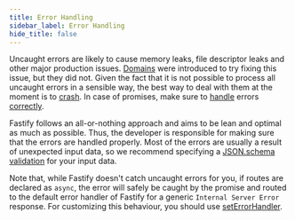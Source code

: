 ```yaml
---
title: Error Handling
sidebar_label: Error Handling
hide_title: false
---
```


Uncaught errors are likely to cause memory leaks, file descriptor leaks and other major production issues. [Domains](https://nodejs.org/en/docs/guides/domain-postmortem/) were introduced to try fixing this issue, but they did not. Given the fact that it is not possible to process all uncaught errors in a sensible way, the best way to deal with them at the moment is to [crash](https://nodejs.org/api/process.html#process_warning_using_uncaughtexception_correctly). In case of promises, make sure to [handle](https://nodejs.org/dist/latest-v8.x/docs/api/deprecations.html#deprecations_dep0018_unhandled_promise_rejections) errors [correctly](https://github.com/mcollina/make-promises-safe).

Fastify follows an all-or-nothing approach and aims to be lean and optimal as much as possible. Thus, the developer is responsible for making sure that the errors are handled properly. Most of the errors are usually a result of unexpected input data, so we recommend specifying a [JSON.schema validation](./Validation-and-Serialization.md) for your input data.

Note that, while Fastify doesn't catch uncaught errors for you, if routes are declared as `async`, the error will safely be caught by the promise and routed to the default error handler of Fastify for a generic `Internal Server Error` response. For customizing this behaviour, you should use [setErrorHandler](./Server.md#seterrorhandler).
